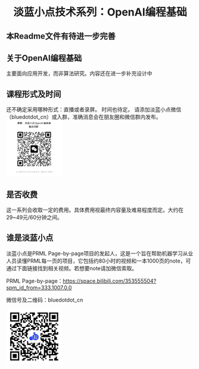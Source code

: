 <div align="center"><h1> 淡蓝小点技术系列：OpenAI编程基础 </h1></div>

## 本Readme文件有待进一步完善

## 关于OpenAI编程基础
主要面向应用开发，而非算法研究。内容还在进一步补充设计中


## 课程形式及时间
还不确定采用哪种形式：直播或者录屏。
时间也待定。
请添加淡蓝小点微信（bluedotdot_cn）或入群，准确消息会在朋友圈和微信群内发布。
<img src="group.jpg" alt="OpenAI编程基础群" width="150" height="150">


## 是否收费
这一系列会收取一定的费用。具体费用视最终内容量及难易程度而定。大约在29~49元/60分钟之间。


## 谁是淡蓝小点
淡蓝小点是PRML Page-by-page项目的发起人，这是一个旨在帮助机器学习从业人员读懂PRML每一页的项目，它包括约80小时的视频和一本1000页的note，可通过下面链接找到相关视频。若想要note请加微信索取。

PRML Page-by-page：https://space.bilibili.com/353555504?spm_id_from=333.1007.0.0

微信号及二维码：bluedotdot_cn

<img src="wechat.jpg" alt="淡蓝小点微信二维码" width="150" height="150">
